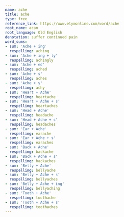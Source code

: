 ```yaml
---
name: ache
title: ache
type: free
reference_link: https://www.etymonline.com/word/ache
root_name: acan
root_language: Old English
denotation: suffer continued pain
word_sums:
- sum: 'Ache + ing'
  respelling: aching
- sum: 'Ache + ing + ly'
  respelling: achingly
- sum: 'Ache + ed'
  respelling: ached
- sum: 'Ache + s'
  respelling: aches
- sum: 'Ache + y'
  respelling: achy
- sum: 'Heart + Ache'
  respelling: heartache
- sum: 'Heart + Ache + s'
  respelling: heartaches
- sum: 'Head + Ache'
  respelling: headache
- sum: 'Head + Ache + s'
  respelling: headaches
- sum: 'Ear + Ache'
  respelling: earache
- sum: 'Ear + Ache + s'
  respelling: earaches
- sum: 'Back + Ache'
  respelling: backache
- sum: 'Back + Ache + s'
  respelling: backaches
- sum: 'Belly + Ache'
  respelling: bellyache
- sum: 'Belly + Ache + s'
  respelling: bellyaches
- sum: 'Belly + Ache + ing'
  respelling: bellyaching
- sum: 'Tooth + Ache'
  respelling: toothache
- sum: 'Tooth + Ache + s'
  respelling: toothaches
---
```

